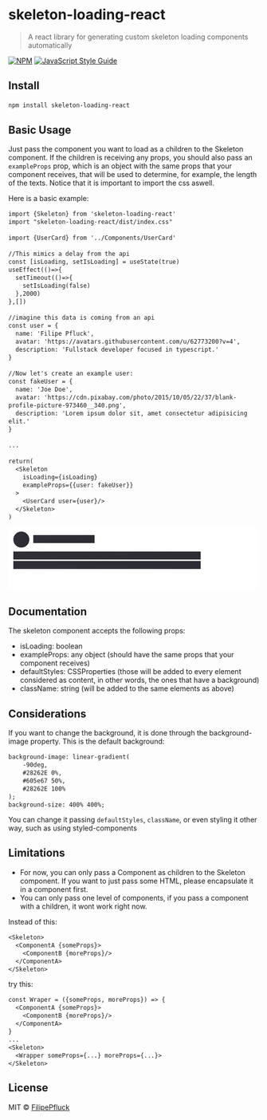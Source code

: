 # skeleton-loading-react

> A react library for generating custom skeleton loading components automatically

[![NPM](https://img.shields.io/npm/v/react-skeleton-loading.svg)](https://www.npmjs.com/package/react-skeleton-loading) [![JavaScript Style Guide](https://img.shields.io/badge/code_style-standard-brightgreen.svg)](https://standardjs.com)

## Install

```bash
npm install skeleton-loading-react
```

## Basic Usage 

Just pass the component you want to load as a children to the Skeleton component. 
If the children is receiving any props, you should also pass an `exampleProps` prop, which is an object with the same props that your component receives, 
that will be used to determine, for example, the length of the texts. Notice that it is important to import the css aswell.

Here is a basic example: 
```
import {Skeleton} from 'skeleton-loading-react'
import "skeleton-loading-react/dist/index.css"

import {UserCard} from '../Components/UserCard'

//This mimics a delay from the api
const [isLoading, setIsLoading] = useState(true)
useEffect(()=>{
  setTimeout(()=>{
    setIsLoading(false)
  },2000)
},[])

//imagine this data is coming from an api
const user = {
  name: 'Filipe Pfluck',
  avatar: 'https://avatars.githubusercontent.com/u/62773200?v=4',
  description: 'Fullstack developer focused in typescript.'
}

//Now let's create an example user:
const fakeUser = {
  name: 'Joe Doe',
  avatar: 'https://cdn.pixabay.com/photo/2015/10/05/22/37/blank-profile-picture-973460__340.png',
  description: 'Lorem ipsum dolor sit, amet consectetur adipisicing elit.'
}

...

return(
  <Skeleton
    isLoading={isLoading}
    exampleProps={{user: fakeUser}}
  >
    <UserCard user={user}/>
  </Skeleton>
)
```

![GIF example](https://github.com/FilipePfluck/react-skeleton-loading/blob/main/skeleton.gif)

## Documentation 

The skeleton component accepts the following props: 
- isLoading: boolean
- exampleProps: any object (should have the same props that your component receives)
- defaultStyles: CSSProperties (those will be added to every element considered as content, in other words, the ones that have a background)
- className: string (will be added to the same elements as above)

## Considerations

If you want to change the background, it is done through the background-image property.
This is the default background: 
```
background-image: linear-gradient(
    -90deg,
    #28262E 0%,
    #605e67 50%,
    #28262E 100%
);
background-size: 400% 400%;
```
You can change it passing `defaultStyles`, `className`, or even styling it other way, such as using styled-components

## Limitations

- For now, you can only pass a Component as children to the Skeleton component. If you want to just pass some HTML, please encapsulate it in a component first.
- You can only pass one level of components, if you pass a component with a children, it wont work right now.

Instead of this:
```
<Skeleton>
  <ComponentA {someProps}>
    <ComponentB {moreProps}/>
  </ComponentA>
</Skeleton>
```

try this:
```
const Wraper = ({someProps, moreProps}) => {
  <ComponentA {someProps}>
    <ComponentB {moreProps}/>
  </ComponentA>
}
...
<Skeleton>
  <Wrapper someProps={...} moreProps={...}>
</Skeleton>
```

## License

MIT © [FilipePfluck](https://github.com/FilipePfluck)
